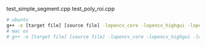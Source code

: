 
test_simple_segment.cpp
test_poly_roi.cpp

```bash
# ubuntu
g++ -o [target file] [source file] -lopencv_core -lopencv_highgui -lopencv_imgcodecs -lopencv_imgproc -lstdc++
# mac os
# g++ -o [target file] [source file] -lopencv_core -lopencv_highgui -lopencv_imgcodecs -lopencv_imgproc -lstdc++ -I /usr/local/include/ -L /usr/local/lib
```

